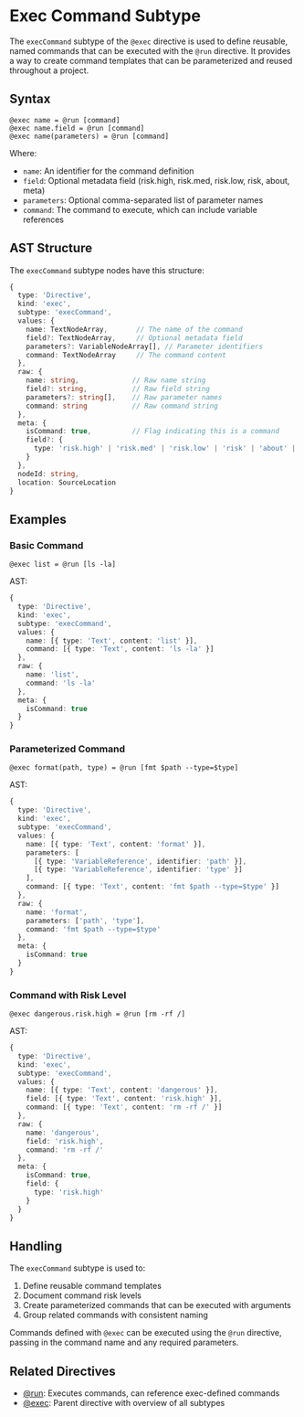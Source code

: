 # Exec Command Subtype

The `execCommand` subtype of the `@exec` directive is used to define reusable, named commands that can be executed with the `@run` directive. It provides a way to create command templates that can be parameterized and reused throughout a project.

## Syntax

```meld
@exec name = @run [command]
@exec name.field = @run [command]
@exec name(parameters) = @run [command]
```

Where:
- `name`: An identifier for the command definition
- `field`: Optional metadata field (risk.high, risk.med, risk.low, risk, about, meta)
- `parameters`: Optional comma-separated list of parameter names
- `command`: The command to execute, which can include variable references

## AST Structure

The `execCommand` subtype nodes have this structure:

```typescript
{
  type: 'Directive',
  kind: 'exec',
  subtype: 'execCommand',
  values: {
    name: TextNodeArray,       // The name of the command
    field?: TextNodeArray,     // Optional metadata field
    parameters?: VariableNodeArray[], // Parameter identifiers
    command: TextNodeArray     // The command content
  },
  raw: {
    name: string,             // Raw name string
    field?: string,           // Raw field string
    parameters?: string[],    // Raw parameter names
    command: string           // Raw command string
  },
  meta: {
    isCommand: true,          // Flag indicating this is a command
    field?: {
      type: 'risk.high' | 'risk.med' | 'risk.low' | 'risk' | 'about' | 'meta'
    }
  },
  nodeId: string,
  location: SourceLocation
}
```

## Examples

### Basic Command

```meld
@exec list = @run [ls -la]
```

AST:
```typescript
{
  type: 'Directive',
  kind: 'exec',
  subtype: 'execCommand',
  values: {
    name: [{ type: 'Text', content: 'list' }],
    command: [{ type: 'Text', content: 'ls -la' }]
  },
  raw: {
    name: 'list',
    command: 'ls -la'
  },
  meta: {
    isCommand: true
  }
}
```

### Parameterized Command

```meld
@exec format(path, type) = @run [fmt $path --type=$type]
```

AST:
```typescript
{
  type: 'Directive',
  kind: 'exec',
  subtype: 'execCommand',
  values: {
    name: [{ type: 'Text', content: 'format' }],
    parameters: [
      [{ type: 'VariableReference', identifier: 'path' }],
      [{ type: 'VariableReference', identifier: 'type' }]
    ],
    command: [{ type: 'Text', content: 'fmt $path --type=$type' }]
  },
  raw: {
    name: 'format',
    parameters: ['path', 'type'],
    command: 'fmt $path --type=$type'
  },
  meta: {
    isCommand: true
  }
}
```

### Command with Risk Level

```meld
@exec dangerous.risk.high = @run [rm -rf /]
```

AST:
```typescript
{
  type: 'Directive',
  kind: 'exec',
  subtype: 'execCommand',
  values: {
    name: [{ type: 'Text', content: 'dangerous' }],
    field: [{ type: 'Text', content: 'risk.high' }],
    command: [{ type: 'Text', content: 'rm -rf /' }]
  },
  raw: {
    name: 'dangerous',
    field: 'risk.high',
    command: 'rm -rf /'
  },
  meta: {
    isCommand: true,
    field: {
      type: 'risk.high'
    }
  }
}
```

## Handling

The `execCommand` subtype is used to:

1. Define reusable command templates
2. Document command risk levels
3. Create parameterized commands that can be executed with arguments
4. Group related commands with consistent naming

Commands defined with `@exec` can be executed using the `@run` directive, passing in the command name and any required parameters.

## Related Directives

- [@run](./run.md): Executes commands, can reference exec-defined commands
- [@exec](./exec.md): Parent directive with overview of all subtypes